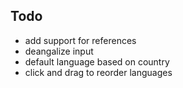 ## Todo

- add support for references
- deangalize input
- default language based on country
- click and drag to reorder languages
